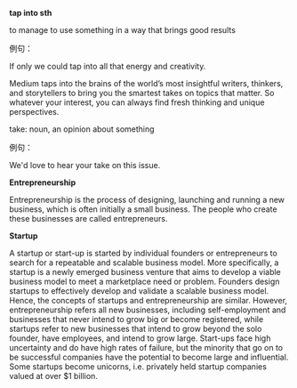 **tap into sth**

to manage to use something in a way that brings good results

例句：

If only we could tap into all that energy and creativity.

Medium taps into the brains of the world’s most insightful writers, thinkers, and storytellers to bring you the smartest takes on topics that matter. So whatever your interest, you can always find fresh thinking and unique perspectives.

take: noun, an opinion about something

例句：

We'd love to hear your take on this issue.

**Entrepreneurship**

Entrepreneurship is the process of designing, launching and running a new business, which is often initially a small business. The people who create these businesses are called entrepreneurs.

**Startup**

A startup or start-up is started by individual founders or entrepreneurs to search for a repeatable and scalable business model. More specifically, a startup is a newly emerged business venture that aims to develop a viable business model to meet a marketplace need or problem. Founders design startups to effectively develop and validate a scalable business model. Hence, the concepts of startups and entrepreneurship are similar. However, entrepreneurship refers all new businesses, including self-employment and businesses that never intend to grow big or become registered, while startups refer to new businesses that intend to grow beyond the solo founder, have employees, and intend to grow large. Start-ups face high uncertainty and do have high rates of failure, but the minority that go on to be successful companies have the potential to become large and influential. Some startups become unicorns, i.e. privately held startup companies valued at over $1 billion.


